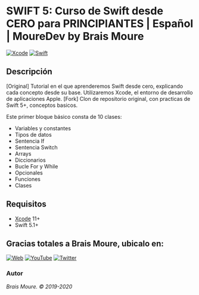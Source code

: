# SWIFT 5: Curso de Swift desde CERO para PRINCIPIANTES | Español | MoureDev by Brais Moure
[![Xcode](https://img.shields.io/badge/Xcode-11+-blue.svg?longCache=true&style=popout-square)]()
[![Swift](https://img.shields.io/badge/Swift-5.1-orange.svg?longCache=true&style=popout-square)]()

## Descripción
[Original] Tutorial en el que aprenderemos Swift desde cero, explicando cada concepto desde su base. Utilizaremos Xcode, el entorno de desarrollo de aplicaciones Apple.
[Fork] Clon de repositorio original, con practicas de Swift 5+, conceptos basicos.

Este primer bloque básico consta de 10 clases:

* Variables y constantes
* Tipos de datos
* Sentencia If
* Sentencia Switch
* Arrays
* Diccionarios
* Bucle For y While
* Opcionales
* Funciones
* Clases

## Requisitos
* [Xcode](https://developer.apple.com/xcode/) 11+
* Swift 5.1+


## Gracias totales a Brais Moure, ubicalo en:

[![Web](https://img.shields.io/badge/website-MoureDev.com-blue.svg?style=for-the-badge)](https://mouredev.com/)
[![YouTube](https://img.shields.io/badge/YouTube-MoureDev-red.svg?style=for-the-badge)](https://www.youtube.com/channel/UCxPD7bsocoAMq8Dj18kmGyQ)
[![Twitter](https://img.shields.io/badge/twitter-@MoureDev-blue.svg?style=for-the-badge)](https://twitter.com/MoureDev)
### Autor
*Brais Moure. © 2019-2020*
